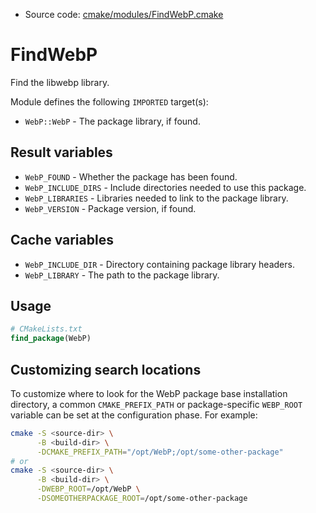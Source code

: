 <!-- This is auto-generated file. -->
* Source code: [cmake/modules/FindWebP.cmake](https://github.com/petk/php-build-system/blob/master/cmake/cmake/modules/FindWebP.cmake)

# FindWebP

Find the libwebp library.

Module defines the following `IMPORTED` target(s):

* `WebP::WebP` - The package library, if found.

## Result variables

* `WebP_FOUND` - Whether the package has been found.
* `WebP_INCLUDE_DIRS` - Include directories needed to use this package.
* `WebP_LIBRARIES` - Libraries needed to link to the package library.
* `WebP_VERSION` - Package version, if found.

## Cache variables

* `WebP_INCLUDE_DIR` - Directory containing package library headers.
* `WebP_LIBRARY` - The path to the package library.

## Usage

```cmake
# CMakeLists.txt
find_package(WebP)
```

## Customizing search locations

To customize where to look for the WebP package base
installation directory, a common `CMAKE_PREFIX_PATH` or
package-specific `WEBP_ROOT` variable can be set at
the configuration phase. For example:

```sh
cmake -S <source-dir> \
      -B <build-dir> \
      -DCMAKE_PREFIX_PATH="/opt/WebP;/opt/some-other-package"
# or
cmake -S <source-dir> \
      -B <build-dir> \
      -DWEBP_ROOT=/opt/WebP \
      -DSOMEOTHERPACKAGE_ROOT=/opt/some-other-package
```

